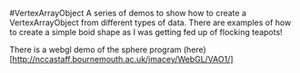 #VertexArrayObject
A series of demos to show how to create a VertexArrayObject from different types of data. There are examples of how to create a simple boid shape as I was getting fed up of flocking teapots!

There is a webgl demo of the sphere program (here)[http://nccastaff.bournemouth.ac.uk/jmacey/WebGL/VAO1/]